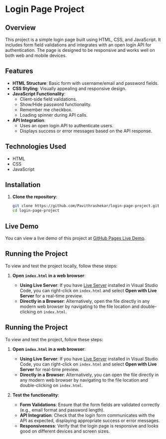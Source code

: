 # Login Page Project

## Overview

This project is a simple login page built using HTML, CSS, and JavaScript. It includes form field validations and integrates with an open login API for authentication. The page is designed to be responsive and works well on both web and mobile devices.

## Features

- **HTML Structure**: Basic form with username/email and password fields.
- **CSS Styling**: Visually appealing and responsive design.
- **JavaScript Functionality**:
  - Client-side field validations.
  - Show/Hide password functionality.
  - Remember me checkbox.
  - Loading spinner during API calls.
- **API Integration**:
  - Uses an open login API to authenticate users.
  - Displays success or error messages based on the API response.

## Technologies Used

- HTML
- CSS
- JavaScript

## Installation

1. **Clone the repository**:

   ```bash
   git clone https://github.com/Pavithrashekar/login-page-project.git
   cd login-page-project

   ```

## Live Demo

You can view a live demo of this project at [GitHub Pages Live Demo](https://pavithrashekar.github.io/login-page-project/).

## Running the Project

To view and test the project locally, follow these steps:

1. **Open `index.html` in a web browser**:

   - **Using Live Server**: If you have [Live Server](https://marketplace.visualstudio.com/items?itemName=ritwickdey.live-server) installed in Visual Studio Code, you can right-click on `index.html` and select **Open with Live Server** for a real-time preview.
   - **Directly in a Browser**: Alternatively, open the file directly in any modern web browser by navigating to the file location and double-clicking on `index.html`.

## Running the Project

To view and test the project, follow these steps:

1. **Open `index.html` in a web browser**:

   - **Using Live Server**: If you have [Live Server](https://marketplace.visualstudio.com/items?itemName=ritwickdey.live-server) installed in Visual Studio Code, you can right-click on `index.html` and select **Open with Live Server** for real-time preview.
   - **Directly in a Browser**: Alternatively, you can open the file directly in any modern web browser by navigating to the file location and double-clicking on `index.html`.

2. **Test the functionality**:
   - **Form Validations**: Ensure that the form fields are validated correctly (e.g., email format and password length).
   - **API Integration**: Check that the login form communicates with the API as expected, displaying appropriate success or error messages.
   - **Responsiveness**: Verify that the login page is responsive and looks good on different devices and screen sizes.
